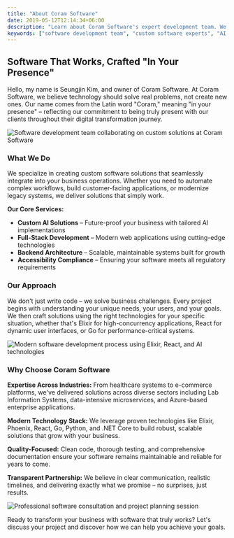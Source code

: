 ```yaml
---
title: "About Coram Software"
date: 2019-05-12T12:14:34+06:00
description: "Learn about Coram Software's expert development team. We create custom software solutions, AI implementations, and modern web applications for businesses across California and nationwide."
keywords: ["software development team", "custom software experts", "AI implementation", "web development company California", "Elixir experts", "React developers"]
---
```


## Software That Works, Crafted "In Your Presence"

Hello, my name is Seungjin Kim, and owner of Coram Software. At Coram Software, we believe technology should solve real problems, not create new ones. Our name comes from the Latin word "Coram," meaning "in your presence" – reflecting our commitment to being truly present with our clients throughout their digital transformation journey.

![Software development team collaborating on custom solutions at Coram Software](/images/about/team-collaboration.jpg "Expert software development team working together")

### What We Do

We specialize in creating custom software solutions that seamlessly integrate into your business operations. Whether you need to automate complex workflows, build customer-facing applications, or modernize legacy systems, we deliver solutions that simply work.

**Our Core Services:**
- **Custom AI Solutions** – Future-proof your business with tailored AI implementations
- **Full-Stack Development** – Modern web applications using cutting-edge technologies
- **Backend Architecture** – Scalable, maintainable systems built for growth
- **Accessibility Compliance** – Ensuring your software meets all regulatory requirements

### Our Approach

We don't just write code – we solve business challenges. Every project begins with understanding your unique needs, your users, and your goals. We then craft solutions using the right technologies for your specific situation, whether that's Elixir for high-concurrency applications, React for dynamic user interfaces, or Go for performance-critical systems.

![Modern software development process using Elixir, React, and AI technologies](/images/about/development-process.jpg "Advanced development methodologies and technology stack")

### Why Choose Coram Software

**Expertise Across Industries:** From healthcare systems to e-commerce platforms, we've delivered solutions across diverse sectors including Lab Information Systems, data-intensive microservices, and Azure-based enterprise applications.

**Modern Technology Stack:** We leverage proven technologies like Elixir, Phoenix, React, Go, Python, and .NET Core to build robust, scalable solutions that grow with your business.

**Quality-Focused:** Clean code, thorough testing, and comprehensive documentation ensure your software remains maintainable and reliable for years to come.

**Transparent Partnership:** We believe in clear communication, realistic timelines, and delivering exactly what we promise – no surprises, just results.

![Professional software consultation and project planning session](/images/about/consultation.jpg "Client consultation for custom software development projects")

Ready to transform your business with software that truly works? Let's discuss your project and discover how we can help you achieve your goals.

